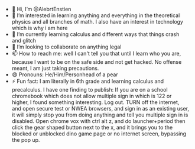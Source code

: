 - 👋 Hi, I’m @AlebrtEnstien
- 👀 I’m interested in learning anything and everything in the theoretical physics and all branches of math. I also have an interest in technology which is why i am here
- 🌱 I’m currently learning calculus and different ways that things crash and glitch
- 💞️ I’m looking to collaborate on anything legal
- 📫 How to reach me: well I can't tell you that until I learn who you are, because I want to be on the safe side and not get hacked. No offense meant, I am just taking precautions.
- 😄 Pronouns: He/Him/Personhead of a pear
- ⚡ Fun fact: I am literally in 6th grade and learning calculus and precalculus.
I have one finding to publish: If you are on a school chromebook which does not allow multiple sign in which is 122 or higher, I found something interesting. Log out. TURN off the internet, and open secure test or NWEA browsers, and sign in as an existing user, it will simply stop you from doing anything and tell you multiple sign in is disabled. Open chrome vox with ctrl alt z, and do launcher+period then click the gear shaped button next to the x, and it brings you to the blocked or unblocked dino game page or no internet screen, bypassing the pop up.

